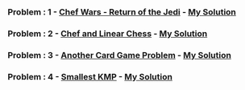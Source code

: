 ### Problem : 1 - [Chef Wars - Return of the Jedi](https://www.codechef.com/AUG20B/problems/CHEFWARS) - [My Solution](https://github.com/rawat-divyanshu/CodeChef-Contests/blob/master/CodeChef%20Long%20Challenge%20-%20August%202020/Chef%20Wars%20-%20Return%20of%20the%20Jedi.cpp)

### Problem : 2 - [Chef and Linear Chess](https://www.codechef.com/AUG20B/problems/LINCHESS) - [My Solution](https://github.com/rawat-divyanshu/CodeChef-Contests/blob/master/CodeChef%20Long%20Challenge%20-%20August%202020/Chef%20and%20Linear%20Chess.cpp)

### Problem : 3 - [Another Card Game Problem](https://www.codechef.com/AUG20B/problems/CRDGAME3) - [My Solution](https://github.com/rawat-divyanshu/CodeChef-Contests/blob/master/CodeChef%20Long%20Challenge%20-%20August%202020/Another%20Card%20Game%20Problem.cpp)

### Problem : 4 - [Smallest KMP](https://www.codechef.com/AUG20B/problems/SKMP) - [My Solution]()
